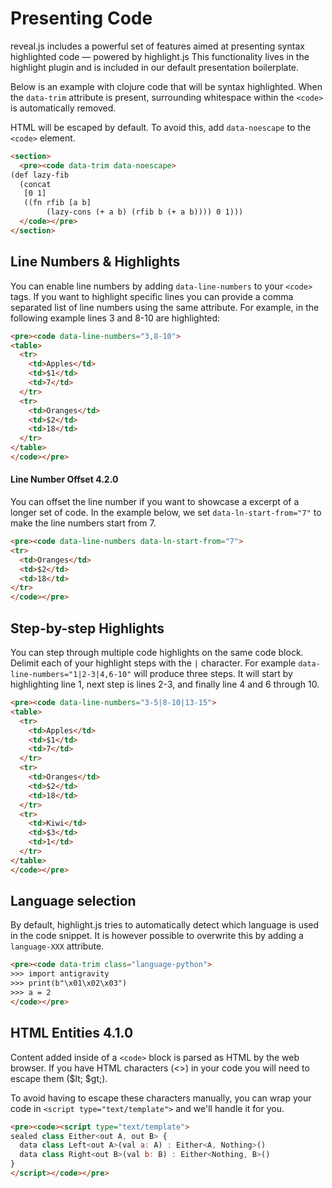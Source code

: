 # Presenting Code

reveal.js includes a powerful set of features aimed at presenting syntax highlighted code — powered by highlight.js This functionality lives in the highlight plugin and is included in our default presentation boilerplate.

Below is an example with clojure code that will be syntax highlighted. When the `data-trim` attribute is present, surrounding whitespace within the `<code>` is automatically removed.

HTML will be escaped by default. To avoid this, add `data-noescape` to the `<code>` element.

```html
<section>
  <pre><code data-trim data-noescape>
(def lazy-fib
  (concat
   [0 1]
   ((fn rfib [a b]
        (lazy-cons (+ a b) (rfib b (+ a b)))) 0 1)))
  </code></pre>
</section>
```

## Line Numbers & Highlights

You can enable line numbers by adding `data-line-numbers` to your `<code>` tags. If you want to highlight specific lines you can provide a comma separated list of line numbers using the same attribute. For example, in the following example lines 3 and 8-10 are highlighted:

```html
<pre><code data-line-numbers="3,8-10">
<table>
  <tr>
    <td>Apples</td>
    <td>$1</td>
    <td>7</td>
  </tr>
  <tr>
    <td>Oranges</td>
    <td>$2</td>
    <td>18</td>
  </tr>
</table>
</code></pre>
```

#### Line Number Offset 4.2.0

You can offset the line number if you want to showcase a excerpt of a longer set of code. In the example below, we set `data-ln-start-from="7"` to make the line numbers start from 7.

```html
<pre><code data-line-numbers data-ln-start-from="7">
<tr>
  <td>Oranges</td>
  <td>$2</td>
  <td>18</td>
</tr>
</code></pre>
```

## Step-by-step Highlights

You can step through multiple code highlights on the same code block. Delimit each of your highlight steps with the `|` character. For example `data-line-numbers="1|2-3|4,6-10"` will produce three steps. It will start by highlighting line 1, next step is lines 2-3, and finally line 4 and 6 through 10.

```html
<pre><code data-line-numbers="3-5|8-10|13-15">
<table>
  <tr>
    <td>Apples</td>
    <td>$1</td>
    <td>7</td>
  </tr>
  <tr>
    <td>Oranges</td>
    <td>$2</td>
    <td>18</td>
  </tr>
  <tr>
    <td>Kiwi</td>
    <td>$3</td>
    <td>1</td>
  </tr>
</table>
</code></pre>
```

## Language selection

By default, highlight.js tries to automatically detect which language is used in the code snippet. It is however possible to overwrite this by adding a `language-XXX` attribute.

```html
<pre><code data-trim class="language-python">
>>> import antigravity
>>> print(b"\x01\x02\x03")
>>> a = 2
</code></pre>
```

## HTML Entities 4.1.0

Content added inside of a `<code>` block is parsed as HTML by the web browser. If you have HTML characters (<>) in your code you will need to escape them ($lt; $gt;).

To avoid having to escape these characters manually, you can wrap your code in `<script type="text/template">` and we'll handle it for you.

```html
<pre><code><script type="text/template">
sealed class Either<out A, out B> {
  data class Left<out A>(val a: A) : Either<A, Nothing>()
  data class Right<out B>(val b: B) : Either<Nothing, B>()
}
</script></code></pre>
```